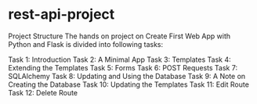 # rest-api-project
Project Structure
The hands on project on Create First Web App with Python and Flask is divided into following tasks:

Task 1: Introduction
Task 2: A Minimal App
Task 3: Templates
Task 4: Extending the Templates
Task 5: Forms
Task 6: POST Requests
Task 7: SQLAlchemy
Task 8: Updating and Using the Database
Task 9: A Note on Creating the Database
Task 10: Updating the Templates
Task 11: Edit Route
Task 12: Delete Route
